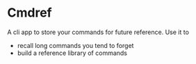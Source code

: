 # Cmdref

A cli app to store your commands for future reference.
Use it to
* recall long commands you tend to forget
* build a reference library of commands